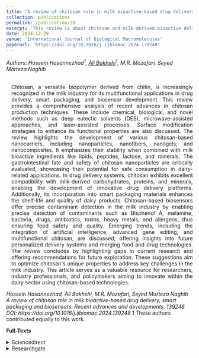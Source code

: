 ```yaml
---
title: "A review of chitosan role in milk bioactive-based drug delivery, smart packaging and biosensors: Recent advances and developments"
collection: publications
permalink: /publication/20
excerpt: 'This review is about chitosan and milk-derived bioactive delivery, milk packaging and milk biosensors.'
date: 2024-12-29
venue: 'International Journal of Biological Macromolecules'
paperurl: 'https://doi.org/10.1016/j.ijbiomac.2024.139248'
---
```

<address class="author">Authors: Hossein Hasannezhad<sup>1</sup>, <a rel="author" href="https://bakhshiali.github.io">Ali Bakhshi</a><sup>1</sup>, M.R. Mozafari, Seyed Morteza Naghib
</address><br>

<p align="justify" style="padding-left: 1em">
Chitosan, a versatile biopolymer derived from chitin, is increasingly recognized in the milk industry for its multifunctional 
  applications in drug delivery, smart packaging, and biosensor development. This review provides a comprehensive analysis of 
  recent advances in chitosan production techniques. These include chemical, biological, and novel methods such as deep eutectic 
  solvents (DES), microwave-assisted approaches, and laser-assisted processes. Surface modification strategies to enhance its 
  functional properties are also discussed. The review highlights the development of various chitosan-based nanocarriers, 
  including nanoparticles, nanofibers, nanogels, and nanocomposites. It emphasizes their stability when combined with milk 
  bioactive ingredients like lipids, peptides, lactose, and minerals. The gastrointestinal fate and safety of chitosan nanoparticles 
  are critically evaluated, showcasing their potential for safe consumption in dairy-related applications. In drug delivery systems, 
  chitosan exhibits excellent compatibility with milk-derived carbohydrates, proteins, and minerals, enabling the development of 
  innovative drug delivery platforms. Additionally, its incorporation into smart packaging materials enhances the shelf-life and 
  quality of dairy products. Chitosan-based biosensors offer precise contaminant detection in the milk industry by enabling precise 
  detection of contaminants such as Bisphenol A, melamine, bacteria, drugs, antibiotics, toxins, heavy metals, and allergens, thus 
  ensuring food safety and quality. Emerging trends, including the integration of artificial intelligence, advanced gene editing, 
  and multifunctional chitosan, are discussed, offering insights into future personalized delivery systems and merging food and 
  drug technologies. The review concludes by highlighting gaps in current research and offering recommendations for future exploration. 
  These suggestions aim to optimize chitosan's unique properties to address key challenges in the milk industry. This article serves as 
  a valuable resource for researchers, industry professionals, and policymakers aiming to innovate within the dairy sector using chitosan-based technologies.
</p>
<cite> Hossein Hasannezhad, Ali Bakhshi, M.R. Mozafari, Seyed Morteza Naghib 
A review of chitosan role in milk bioactive-based drug delivery, smart packaging and biosensors: Recent advances and developments, 139248
DOI: https://doi.org/10.1016/j.ijbiomac.2024.139248
</cite>
1 These authors contributed equally to this work.

<b>Full-Texts</b>
<details>
<summary>Sciencedirect</summary>
  <a href="https://doi.org/10.1016/j.ijbiomac.2024.139248"> https://doi.org/10.1016/j.ijbiomac.2024.139248 </a>
</details>
<details>
<summary>Researchgate</summary>
  <a href="https://www.researchgate.net/publication/387510153_A_review_of_chitosan_role_in_milk_bioactive-based_drug_delivery_smart_packaging_and_biosensors_Recent_advances_and_developments"> https://www.researchgate.net/publication/387510153_A_review_of_chitosan_role_in_milk_bioactive-based_drug_delivery_smart_packaging_and_biosensors_Recent_advances_and_developments </a>
</details>
